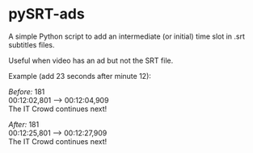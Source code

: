 pySRT-ads
=========

A simple Python script to add an intermediate (or initial) time slot in .srt subtitles files.

Useful when video has an ad but not the SRT file.

Example (add 23 seconds after minute 12):

<i>Before:</i>
181<br />
00:12:02,801 --> 00:12:04,909<br />
The IT Crowd continues next!<br />

<i>After:</i>
181<br />
00:12:25,801 --> 00:12:27,909 <br />
The IT Crowd continues next!<br />
